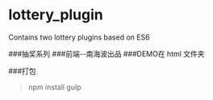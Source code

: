 # lottery_plugin
Contains two lottery plugins based on ES6 

###抽奖系列
###前端--南海波出品
###DEMO在 html 文件夹


###打包
> npm install
> gulp
